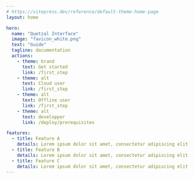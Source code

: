 ```yaml
---
# https://vitepress.dev/reference/default-theme-home-page
layout: home

hero:
  name: "Quetzal Interface"
  image: "favicon_white.png"
  text: "Guide"
  tagline: documentation
  actions:
    - theme: brand
      text: Get started
      link: /first_step
    - theme: alt
      text: Cloud user
      link: /first_step
    - theme: alt
      text: Offline user
      link: /first_step
    - theme: alt
      text: developper
      link: /deploy/prerequisites

features:
  - title: Feature A
    details: Lorem ipsum dolor sit amet, consectetur adipiscing elit
  - title: Feature B
    details: Lorem ipsum dolor sit amet, consectetur adipiscing elit
  - title: Feature C
    details: Lorem ipsum dolor sit amet, consectetur adipiscing elit
---
```


